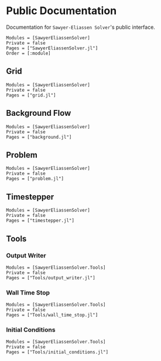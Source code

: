 # Public Documentation

Documentation for `Sawyer-Eliassen Solver`'s public interface.

```@autodocs
Modules = [SawyerEliassenSolver]
Private = false
Pages = ["SawyerEliassenSolver.jl"]
Order = [:module]
```

## Grid 

```@autodocs
Modules = [SawyerEliassenSolver]
Private = false
Pages = ["grid.jl"]
```

## Background Flow

```@autodocs
Modules = [SawyerEliassenSolver]
Private = false
Pages = ["background.jl"]
```

## Problem

```@autodocs
Modules = [SawyerEliassenSolver]
Private = false
Pages = ["problem.jl"]
```

## Timestepper

```@autodocs
Modules = [SawyerEliassenSolver]
Private = false
Pages = ["timestepper.jl"]
```

## Tools

### Output Writer 

```@autodocs
Modules = [SawyerEliassenSolver.Tools]
Private = false
Pages = ["Tools/output_writer.jl"]
```

### Wall Time Stop

```@autodocs
Modules = [SawyerEliassenSolver.Tools]
Private = false
Pages = ["Tools/wall_time_stop.jl"]
```

### Initial Conditions 

```@autodocs
Modules = [SawyerEliassenSolver.Tools]
Private = false
Pages = ["Tools/initial_conditions.jl"]
```